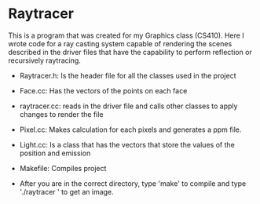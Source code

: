 # Raytracer
This is a program that was created for my Graphics class (CS410). Here I wrote code for a ray casting system capable of rendering the scenes described in the driver files that have the capability to perform reflection or recursively raytracing.

- Raytracer.h: Is the header file for all the classes used in the project
- Face.cc: Has the vectors of the points on each face
- raytracer.cc: reads in the driver file and calls other classes to apply changes to render the file
- Pixel.cc: Makes calculation for each pixels and generates a ppm file.
- Light.cc: Is a class that has the vectors that store the values of the position and emission
- Makefile: Compiles project

- After you are in the correct directory, type 'make' to compile and type './raytracer <driverFile>' to get an image.
